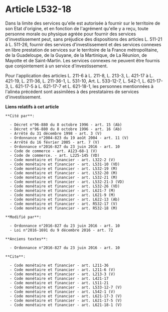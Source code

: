 # Article L532-18

Dans la limite des services qu'elle est autorisée à fournir sur le territoire de son Etat d'origine, et en fonction de
l'agrément qu'elle y a reçu, toute personne morale ou physique agréée pour fournir des services d'investissement peut, sans
préjudice des dispositions des articles L. 511-21 à L. 511-26, fournir des services d'investissement et des services connexes
en libre prestation de services sur le territoire de la France métropolitaine, de la Guadeloupe, de la Guyane, de la
Martinique, de La Réunion, de Mayotte et de Saint-Martin. Les services connexes ne peuvent être fournis que conjointement à
un service d'investissement. 

Pour l'application des articles L. 211-6 à L. 211-8, L. 213-3, L. 421-17 à L. 421-19, L. 211-36, L. 211-36-1, L. 531-10, Art.
L. 533-12-7, L. 542-1, L. 621-17-3, L. 621-17-5 à L. 621-17-7 et L. 621-18-1, les personnes mentionnées à l'alinéa précédent
sont assimilées à des prestataires de services d'investissement.

**Liens relatifs à cet article**

	**Cité par**:

	  - Décret n°96-880 du 8 octobre 1996 - art. 15 (Ab)
	  - Décret n°96-880 du 8 octobre 1996 - art. 16 (Ab)
	  - Arrêté du 31 décembre 1998 - art. 3 (V)
	  - Ordonnance n°2004-823 du 19 août 2004 - art. 11 (V)
	  - Arrêté du 16 février 2005 - art. 7 (V)
	  - Ordonnance n°2016-827 du 23 juin 2016 - art. 10
	  - Code de commerce - art. A123-68-1 (V)
	  - Code de commerce. - art. L225-145 (VD)
	  - Code monétaire et financier - art. L322-2 (V)
	  - Code monétaire et financier - art. L531-10 (VD)
	  - Code monétaire et financier - art. L532-19 (M)
	  - Code monétaire et financier - art. L532-20 (M)
	  - Code monétaire et financier - art. L532-21 (M)
	  - Code monétaire et financier - art. L532-21-3 (VD)
	  - Code monétaire et financier - art. L532-26 (VD)
	  - Code monétaire et financier - art. L621-7 (M)
	  - Code monétaire et financier - art. L621-9 (M)
	  - Code monétaire et financier - art. L622-13 (Ab)
	  - Code monétaire et financier - art. R532-17 (V)
	  - Code monétaire et financier - art. R532-18 (M)

	**Modifié par**:

	  - Ordonnance n°2016-827 du 23 juin 2016 - art. 10
	  - Loi n°2016-1691 du 9 décembre 2016 - art. 72

	**Anciens textes**:

	  - Ordonnance n°2016-827 du 23 juin 2016 - art. 10

	**Cite**:

	  - Code monétaire et financier - art. L211-36
	  - Code monétaire et financier - art. L211-6 (V)
	  - Code monétaire et financier - art. L213-3 (V)
	  - Code monétaire et financier - art. L421-17
	  - Code monétaire et financier - art. L511-21
	  - Code monétaire et financier - art. L533-12-7 (V)
	  - Code monétaire et financier - art. L542-1 (V)
	  - Code monétaire et financier - art. L621-17-3 (V)
	  - Code monétaire et financier - art. L621-17-5 (V)
	  - Code monétaire et financier - art. L621-18-1 (V)
